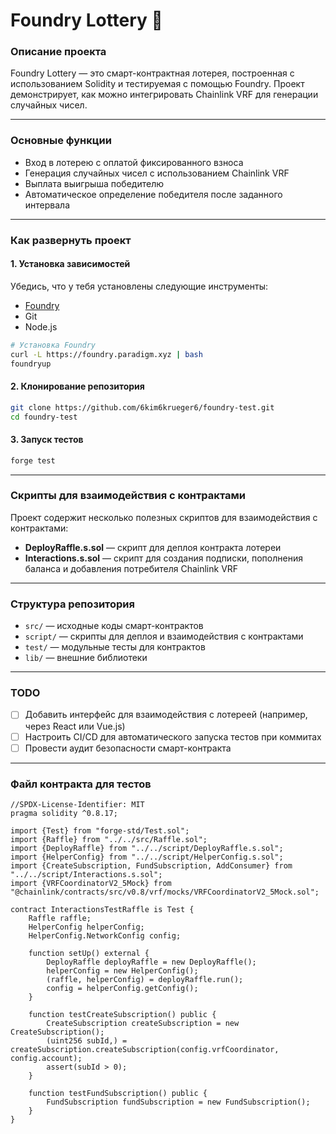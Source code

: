 # Foundry Lottery 🎲

### Описание проекта
Foundry Lottery — это смарт-контрактная лотерея, построенная с использованием Solidity и тестируемая с помощью Foundry. Проект демонстрирует, как можно интегрировать Chainlink VRF для генерации случайных чисел.

---

### Основные функции
- Вход в лотерею с оплатой фиксированного взноса
- Генерация случайных чисел с использованием Chainlink VRF
- Выплата выигрыша победителю
- Автоматическое определение победителя после заданного интервала

---

### Как развернуть проект

#### 1. Установка зависимостей
Убедись, что у тебя установлены следующие инструменты:
- [Foundry](https://book.getfoundry.sh/getting-started/installation.html)
- Git
- Node.js

```bash
# Установка Foundry
curl -L https://foundry.paradigm.xyz | bash
foundryup
```

#### 2. Клонирование репозитория
```bash
git clone https://github.com/6kim6krueger6/foundry-test.git
cd foundry-test
```

#### 3. Запуск тестов
```bash
forge test
```

---

### Скрипты для взаимодействия с контрактами
Проект содержит несколько полезных скриптов для взаимодействия с контрактами:

- **DeployRaffle.s.sol** — скрипт для деплоя контракта лотереи
- **Interactions.s.sol** — скрипт для создания подписки, пополнения баланса и добавления потребителя Chainlink VRF

---

### Структура репозитория
- `src/` — исходные коды смарт-контрактов
- `script/` — скрипты для деплоя и взаимодействия с контрактами
- `test/` — модульные тесты для контрактов
- `lib/` — внешние библиотеки

---

### TODO
- [ ] Добавить интерфейс для взаимодействия с лотереей (например, через React или Vue.js)
- [ ] Настроить CI/CD для автоматического запуска тестов при коммитах
- [ ] Провести аудит безопасности смарт-контракта

---

### Файл контракта для тестов
```solidity
//SPDX-License-Identifier: MIT
pragma solidity ^0.8.17;

import {Test} from "forge-std/Test.sol";
import {Raffle} from "../../src/Raffle.sol";
import {DeployRaffle} from "../../script/DeployRaffle.s.sol";
import {HelperConfig} from "../../script/HelperConfig.s.sol";
import {CreateSubscription, FundSubscription, AddConsumer} from "../../script/Interactions.s.sol";
import {VRFCoordinatorV2_5Mock} from "@chainlink/contracts/src/v0.8/vrf/mocks/VRFCoordinatorV2_5Mock.sol";

contract InteractionsTestRaffle is Test {
    Raffle raffle;
    HelperConfig helperConfig;
    HelperConfig.NetworkConfig config;

    function setUp() external {
        DeployRaffle deployRaffle = new DeployRaffle();
        helperConfig = new HelperConfig();
        (raffle, helperConfig) = deployRaffle.run();
        config = helperConfig.getConfig();
    }

    function testCreateSubscription() public {
        CreateSubscription createSubscription = new CreateSubscription();
        (uint256 subId,) = createSubscription.createSubscription(config.vrfCoordinator, config.account);
        assert(subId > 0);
    }

    function testFundSubscription() public {
        FundSubscription fundSubscription = new FundSubscription();
    }
}
```

